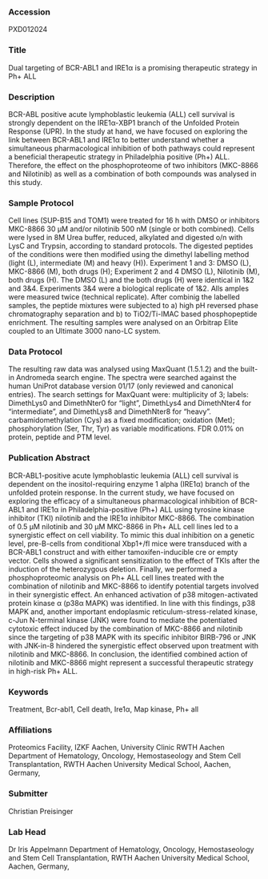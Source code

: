 ### Accession
PXD012024

### Title
Dual targeting of BCR-ABL1 and IRE1α is a promising therapeutic strategy in Ph+ ALL

### Description
BCR-ABL positive acute lymphoblastic leukemia (ALL) cell survival is strongly dependent on the IRE1α-XBP1 branch of the Unfolded Protein Response (UPR). In the study at hand, we have focused on exploring the link between BCR-ABL1 and IRE1α to better understand whether a simultaneous pharmacological inhibition of both pathways could represent a beneficial therapeutic strategy in Philadelphia positive (Ph+) ALL. Therefore, the effect on the phosphoproteome of two inhibitors (MKC-8866 and Nilotinib) as well as a combination of both compounds was analysed in this study.

### Sample Protocol
Cell lines (SUP-B15 and TOM1) were treated for 16 h with DMSO or inhibitors MKC-8866 30 µM and/or nilotinib 500 nM (single or both combined). Cells were lysed in 8M Urea buffer, reduced, alkylated and digested o/n with LysC and Trypsin, according to standard protocols. The digested peptides of the conditions were then modified using the dimethyl labelling method (light (L), intermediate (M) and heavy (H)). Experiment 1 and 3: DMSO (L), MKC-8866 (M), both drugs (H); Experiment 2 and 4 DMSO (L), Nilotinib (M), both drugs (H). The DMSO (L) and the both drugs (H) were identical in 1&2 and 3&4. Experiments 3&4 were a biological replicate of 1&2. Alls amples were measured twice (technical replicate). After combinig the labelled samples, the peptide mixtures were subjected to a) high pH reversed phase chromatography separation and b) to TiO2/Ti-IMAC based phosphopeptide enrichment. The resulting samples were analysed on an Orbitrap Elite coupled to an Ultimate 3000 nano-LC system.

### Data Protocol
The resulting raw data was analysed using MaxQuant (1.5.1.2) and the built-in Andromeda search engine. The spectra were searched against the human UniProt database version 01/17 (only reviewed and canonical entries). The search settings for MaxQuant were: multiplicity of 3; labels: DimethLys0 and DimethNter0 for “light”, DimethLys4 and DimethNter4 for “intermediate”, and DimethLys8 and DimethNter8 for “heavy”. carbamidomethylation (Cys) as a fixed modification; oxidation (Met); phosphorylation (Ser, Thr, Tyr) as variable modifications. FDR 0.01% on protein, peptide and PTM level.

### Publication Abstract
BCR-ABL1-positive acute lymphoblastic leukemia (ALL) cell survival is dependent on the inositol-requiring enzyme 1 alpha (IRE1&#x3b1;) branch of the unfolded protein response. In the current study, we have focused on exploring the efficacy of a simultaneous pharmacological inhibition of BCR-ABL1 and IRE1&#x3b1; in Philadelphia-positive (Ph+) ALL using tyrosine kinase inhibitor (TKI) nilotinib and the IRE1&#x3b1; inhibitor MKC-8866. The combination of 0.5 &#xb5;M nilotinib and 30 &#xb5;M MKC-8866 in Ph+ ALL cell lines led to a synergistic effect on cell viability. To mimic this dual inhibition on a genetic level, pre-B-cells from conditional Xbp1+/fl mice were transduced with a BCR-ABL1 construct and with either tamoxifen-inducible cre or empty vector. Cells showed a significant sensitization to the effect of TKIs after the induction of the heterozygous deletion. Finally, we performed a phosphoproteomic analysis on Ph+ ALL cell lines treated with the combination of nilotinib and MKC-8866 to identify potential targets involved in their synergistic effect. An enhanced activation of p38 mitogen-activated protein kinase &#x3b1; (p38&#x3b1; MAPK) was identified. In line with this findings, p38 MAPK and, another important endoplasmic reticulum-stress-related kinase, c-Jun N-terminal kinase (JNK) were found to mediate the potentiated cytotoxic effect induced by the combination of MKC-8866 and nilotinib since the targeting of p38 MAPK with its specific inhibitor BIRB-796 or JNK with JNK-in-8 hindered the synergistic effect observed upon treatment with nilotinib and MKC-8866. In conclusion, the identified combined action of nilotinib and MKC-8866 might represent a successful therapeutic strategy in high-risk Ph+ ALL.

### Keywords
Treatment, Bcr-abl1, Cell death, Ire1α, Map kinase, Ph+ all

### Affiliations
Proteomics Facility, IZKF Aachen, University Clinic RWTH Aachen
Department of Hematology, Oncology, Hemostaseology and Stem Cell Transplantation, RWTH Aachen University Medical School, Aachen, Germany,

### Submitter
Christian Preisinger

### Lab Head
Dr Iris Appelmann
Department of Hematology, Oncology, Hemostaseology and Stem Cell Transplantation, RWTH Aachen University Medical School, Aachen, Germany,


